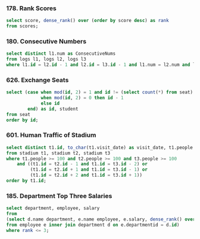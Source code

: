 ### 178. Rank Scores
```sql
select score, dense_rank() over (order by score desc) as rank
from scores;
```

### 180. Consecutive Numbers
```sql
select distinct l1.num as ConsecutiveNums
from logs l1, logs l2, logs l3
where l1.id = l2.id - 1 and l2.id = l3.id - 1 and l1.num = l2.num and l2.num = l3.num;
```
### 626. Exchange Seats
```sql
select (case when mod(id, 2) = 1 and id != (select count(*) from seat) then id + 1
             when mod(id, 2) = 0 then id - 1
             else id
        end) as id, student
from seat
order by id;
```
### 601. Human Traffic of Stadium
```sql
select distinct t1.id, to_char(t1.visit_date) as visit_date, t1.people
from stadium t1, stadium t2, stadium t3
where t1.people >= 100 and t2.people >= 100 and t3.people >= 100
    and ((t1.id = t2.id - 1 and t1.id = t3.id - 2) or
         (t1.id = t2.id + 1 and t1.id = t3.id - 1) or
         (t1.id = t2.id + 2 and t1.id = t3.id + 1))
order by t1.id;
```

### 185. Department Top Three Salaries
```sql
select department, employee, salary
from
(select d.name department, e.name employee, e.salary, dense_rank() over (partition by e.departmentid order by e.salary desc) as rank
from employee e inner join department d on e.departmentid = d.id)
where rank <= 3;
```
